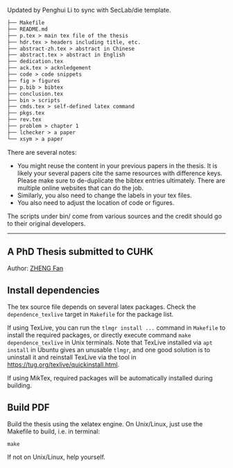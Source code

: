 Updated by Penghui Li to sync with SecLab/die template. 
``` txt
├── Makefile
├── README.md
├── p.tex > main tex file of the thesis
├── hdr.tex > headers including title, etc.
├── abstract-zh.tex > abstract in Chinese
├── abstract.tex > abstract in English
├── dedication.tex
├── ack.tex > acknledgement
├── code > code snippets
├── fig > figures
├── p.bib > bibtex
├── conclusion.tex 
├── bin > scripts
├── cmds.tex > self-defined latex command
├── pkgs.tex 
├── rev.tex
├── problem > chapter 1
├── lchecker > a paper
└── xsym > a paper
```

There are several notes:
* You might reuse the content in your previous papers in the thesis.
It is likely your several papers cite the same resources with difference keys.
Please make sure to de-duplicate the bibtex entries ultimately. 
There are multiple online websites that can do the job.
* Similarly, you also need to change the labels in your tex files.
* You also need to adjust the location of code or figures.

The scripts under bin/ come from various sources and the credit should go to their original developers.

----
A PhD Thesis submitted to CUHK
---------------------------------------------
Author: [ZHENG Fan](https://github.com/izhengfan)

## Install dependencies

The tex source file depends on several latex packages.
Check the `dependence_texlive` target in `Makefile` for the package list.

If using TexLive, you can run the `tlmgr install ...` command in `Makefile` to
install the required packages, or directly execute command `make dependence_texlive`
in Unix terminals.
Note that TexLive installed via `apt install` in Ubuntu gives an unusable `tlmgr`,
and one good solution is to uninstall it and reinstall TexLive
via the tool in https://tug.org/texlive/quickinstall.html.
   
If using MikTex, required packages will be automatically installed during building.


## Build PDF

Build the thesis using the xelatex engine.
On Unix/Linux, just use the Makefile to build, i.e. in terminal:

    make

If not on Unix/Linux, help yourself.
